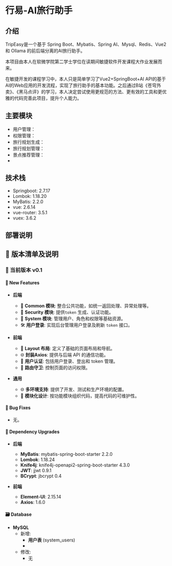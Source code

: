 # 行易-AI旅行助手

## 介绍

TripEasy是一个基于 Spring Boot、Mybatis、Spring AI、Mysql、Redis、Vue2 和 Ollama 的前后端分离的AI旅行助手。

本项目由本人在软微学院第二学士学位在读期间敏捷软件开发课程大作业发展而来。

在敏捷开发的课程学习中，本人只是简单学习了Vue2+SpringBoot+AI API的基于AI的Web应用的开发流程，实现了旅行助手的基本功能。之后通过B站《苍穹外卖》、《黑马点评》的学习，本人决定尝试使用更规范的方法、更有效的工具和更优雅的代码完善此项目，提升个人能力。

## 主要模块

- 用户管理：
- 权限管理：
- 旅行规划生成：
- 旅行规划管理：
- 景点推荐管理：
- 

## 技术栈

- Springboot: 2.7.17
- Lombok: 1.18.20
- MyBatis: 2.2.0
- vue: 2.6.14
- vue-router: 3.5.1
- vuex: 3.6.2

## 部署说明



## 🚀 版本清单及说明

### 🌟 当前版本 v0.1

#### 🚀 New Features

- **后端**
  - 🔰 **Common 模块**: 整合公共功能，如统一返回处理、异常处理等。
  - 🔰 **Security 模块**: 提供`token` 生成、认证功能。
  - 🔰 **System 模块**: 管理用户、角色和权限等基础资源。
  - 🛠 **用户登录**: 实现后台管理用户登录及刷新 `token` 接口。

- **前端**
  - 🎨 **Layout 布局**: 定义了基础的页面布局和导航。
  - 🌐 **封装Axios**: 提供与后端 API 的通信功能。
  - 🔐 **用户认证**: 包括用户登录、登出和 token 管理。
  - 🚦 **路由守卫**: 控制页面的访问权限。

- **通用**
  - 🌐 **多环境支持**: 提供了开发、测试和生产环境的配置。
  - 🔧 **模块化设计**: 按功能模块组织代码，提高代码的可维护性。

#### 🐞 Bug Fixes

- 无。

#### 🧩 Dependency Upgrades

- **后端**
  - **MyBatis**: mybatis-spring-boot-starter 2.2.0
  - **Lombok**: 1.18.24
  - **Knife4j**: knife4j-openapi2-spring-boot-starter 4.3.0
  - **JWT**: jjwt 0.9.1
  - **BCrypt**: jbcrypt 0.4

- **前端**
  - **Element-UI**: 2.15.14
  - **Axios**: 1.6.0

#### 🗃 Database

- **MySQL**
  - 新增:
    - **用户表** (system_users)
    - 
  - 修改:
    - 无
